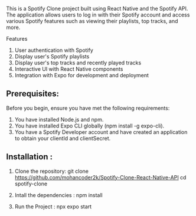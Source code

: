 This is a Spotify Clone project built using React Native and the Spotify API. The application allows users to log in with their Spotify account and access various Spotify features such as viewing their playlists, top tracks, and more.

Features
1) User authentication with Spotify
2) Display user's Spotify playlists
3) Display user's top tracks and recently played tracks
4) Interactive UI with React Native components
5) Integration with Expo for development and deployment

Prerequisites:
----------------
Before you begin, ensure you have met the following requirements:

1)  You have installed Node.js and npm.
2) You have installed Expo CLI globally (npm install -g expo-cli).
3) You have a Spotify Developer account and have created an application to obtain your clientId and clientSecret.

Installation :
--------------

1) Clone the repository: 
git clone https://github.com/mohancoder2k/Spotify-Clone-React-Native-API
cd spotify-clone

2) Intall the dependencies :
 npm install

3) Run the Project :
 npx expo start 
